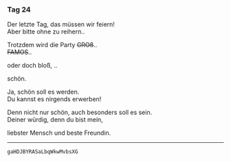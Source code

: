 ### Tag 24

Der letzte Tag, das müssen wir feiern!  
Aber bitte ohne zu reihern..  
  
Trotzdem wird die Party ~~GROß~~..  
~~FAMOS~~..  
  
oder doch bloß, ..  
  
schön.  
  
Ja, schön soll es werden.  
Du kannst es nirgends erwerben!  
  
Denn nicht nur schön, auch besonders soll es sein.  
Deiner würdig, denn du bist mein,
  
liebster Mensch und beste Freundin.

---

`gaHDJBYRASaLbqWkwMvbsXG`
